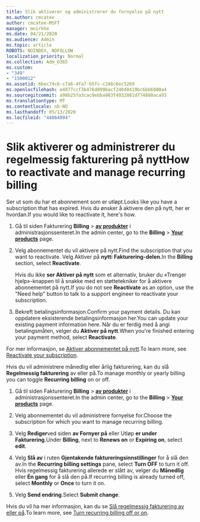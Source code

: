```yaml
---
title: Slik aktiverer og administrerer du fornyelse på nytt
ms.author: cmcatee
author: cmcatee-MSFT
manager: mnirkhe
ms.date: 04/21/2020
ms.audience: Admin
ms.topic: article
ROBOTS: NOINDEX, NOFOLLOW
localization_priority: Normal
ms.collection: Adm_O365
ms.custom:
- "349"
- "1500012"
ms.assetid: 6bec74c6-c7a6-4fa7-b5fc-c246c6ec5269
ms.openlocfilehash: e4877ccf3b476d099bacf24040419bc6bb6900a4
ms.sourcegitcommit: a98b25fa3cac9ebba983f4932881d774880aca93
ms.translationtype: MT
ms.contentlocale: nb-NO
ms.lasthandoff: 05/13/2020
ms.locfileid: "44064094"
---
```

# <a name="how-to-reactivate-and-manage-recurring-billing"></a><span data-ttu-id="a4bd1-102">Slik aktiverer og administrerer du regelmessig fakturering på nytt</span><span class="sxs-lookup"><span data-stu-id="a4bd1-102">How to reactivate and manage recurring billing</span></span>

<span data-ttu-id="a4bd1-103">Ser ut som du har et abonnement som er utløpt.</span><span class="sxs-lookup"><span data-stu-id="a4bd1-103">Looks like you have a subscription that has expired.</span></span> <span data-ttu-id="a4bd1-104">Hvis du ønsker å aktivere den på nytt, her er hvordan.</span><span class="sxs-lookup"><span data-stu-id="a4bd1-104">If you would like to reactivate it, here's how.</span></span>
  
1. <span data-ttu-id="a4bd1-105">Gå til siden Fakturering **Billing** \> **[av produkter](https://go.microsoft.com/fwlink/p/?linkid=842054)** i administrasjonssenteret.</span><span class="sxs-lookup"><span data-stu-id="a4bd1-105">In the admin center, go to the **Billing** \> **[Your products](https://go.microsoft.com/fwlink/p/?linkid=842054)** page.</span></span>

2. <span data-ttu-id="a4bd1-106">Velg abonnementet du vil aktivere på nytt.</span><span class="sxs-lookup"><span data-stu-id="a4bd1-106">Find the subscription that you want to reactivate.</span></span> <span data-ttu-id="a4bd1-107">Velg Aktiver på **nytt**i **Fakturering-delen.**</span><span class="sxs-lookup"><span data-stu-id="a4bd1-107">In the **Billing** section, select  **Reactivate**.</span></span>

    <span data-ttu-id="a4bd1-108">Hvis du ikke **ser Aktiver på nytt** som et alternativ, bruker du «Trenger hjelp»-knappen til å snakke med en støttetekniker for å aktivere abonnementet på nytt.</span><span class="sxs-lookup"><span data-stu-id="a4bd1-108">If you do not see **Reactivate** as an option, use the "Need help" button to talk to a support engineer to reactivate your subscription.</span></span>

3. <span data-ttu-id="a4bd1-109">Bekreft betalingsinformasjon.</span><span class="sxs-lookup"><span data-stu-id="a4bd1-109">Confirm your payment details.</span></span> <span data-ttu-id="a4bd1-110">Du kan oppdatere eksisterende betalingsinformasjon her.</span><span class="sxs-lookup"><span data-stu-id="a4bd1-110">You can update your existing payment information here.</span></span> <span data-ttu-id="a4bd1-111">Når du er ferdig med å angi betalingsmåten, velger du **Aktiver på nytt**.</span><span class="sxs-lookup"><span data-stu-id="a4bd1-111">When you're finished entering your payment method, select **Reactivate**.</span></span>

<span data-ttu-id="a4bd1-112">For mer informasjon, se [Aktiver abonnementet på nytt](https://docs.microsoft.com//office365/admin/subscriptions-and-billing/reactivate-your-subscription).</span><span class="sxs-lookup"><span data-stu-id="a4bd1-112">To learn more, see [Reactivate your subscription](https://docs.microsoft.com//office365/admin/subscriptions-and-billing/reactivate-your-subscription).</span></span> 

<span data-ttu-id="a4bd1-113">Hvis du vil administrere månedlig eller årlig fakturering, kan du slå **Regelmessig fakturering** av eller på.</span><span class="sxs-lookup"><span data-stu-id="a4bd1-113">To manage monthly or yearly billing you can toggle **Recurring billing** on or off.</span></span>
  
1. <span data-ttu-id="a4bd1-114">Gå til siden Fakturering **Billing** \> **[av produkter](https://go.microsoft.com/fwlink/p/?linkid=842054)** i administrasjonssenteret.</span><span class="sxs-lookup"><span data-stu-id="a4bd1-114">In the admin center, go to the **Billing** \> **[Your products](https://go.microsoft.com/fwlink/p/?linkid=842054)** page.</span></span>

2. <span data-ttu-id="a4bd1-115">Velg abonnementet du vil administrere fornyelse for.</span><span class="sxs-lookup"><span data-stu-id="a4bd1-115">Choose the subscription for which you want to manage recurring billing.</span></span>

3. <span data-ttu-id="a4bd1-116">Velg **Rediger**ved siden **av Fornyer på** eller Utløp **er under** **Fakturering**.</span><span class="sxs-lookup"><span data-stu-id="a4bd1-116">Under **Billing**, next to **Renews on** or **Expiring on**, select **edit**.</span></span>

4. <span data-ttu-id="a4bd1-117">Velg **Slå av** i ruten **Gjentakende faktureringsinnstillinger** for å slå den av.</span><span class="sxs-lookup"><span data-stu-id="a4bd1-117">In the **Recurring billing settings** pane, select **Turn OFF** to turn it off.</span></span> <span data-ttu-id="a4bd1-118">Hvis regelmessig fakturering allerede er slått av, velger du **Månedlig** eller **Én gang** for å slå den på.</span><span class="sxs-lookup"><span data-stu-id="a4bd1-118">If recurring billing is already turned off, select **Monthly** or **Once** to turn it on.</span></span>

5. <span data-ttu-id="a4bd1-119">Velg **Send endring**.</span><span class="sxs-lookup"><span data-stu-id="a4bd1-119">Select **Submit change**.</span></span>

<span data-ttu-id="a4bd1-120">Hvis du vil ha mer informasjon, kan du se [Slå regelmessig fakturering av eller på](https://docs.microsoft.com/office365/admin/subscriptions-and-billing/renew-your-subscription#turn-recurring-billing-off-or-on).</span><span class="sxs-lookup"><span data-stu-id="a4bd1-120">To learn more, see [Turn recurring billing off or on](https://docs.microsoft.com/office365/admin/subscriptions-and-billing/renew-your-subscription#turn-recurring-billing-off-or-on).</span></span>